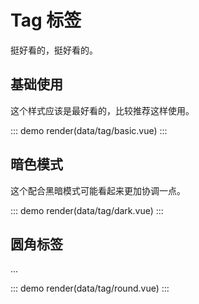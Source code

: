 # Tag 标签

挺好看的，挺好看的。

## 基础使用

这个样式应该是最好看的，比较推荐这样使用。

::: demo
render(data/tag/basic.vue)
:::

## 暗色模式

这个配合黑暗模式可能看起来更加协调一点。

::: demo
render(data/tag/dark.vue)
:::

## 圆角标签

...

::: demo
render(data/tag/round.vue)
:::
